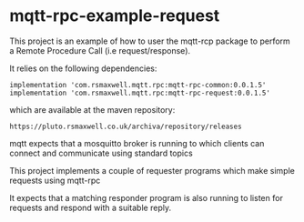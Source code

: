 # mqtt-rpc-example-request

This project is an example of how to user the mqtt-rcp package to perform a Remote Procedure Call (i.e request/response).

It relies on the following dependencies:

    implementation 'com.rsmaxwell.mqtt.rpc:mqtt-rpc-common:0.0.1.5'
    implementation 'com.rsmaxwell.mqtt.rpc:mqtt-rpc-request:0.0.1.5'
  
which are available at the maven repository:

    https://pluto.rsmaxwell.co.uk/archiva/repository/releases
  
mqtt expects that a mosquitto broker is running to which clients can connect and communicate using standard topics

This project implements a couple of requester programs which make simple requests using mqtt-rpc

It expects that a matching responder program is also running to listen for requests and respond with a suitable reply.



